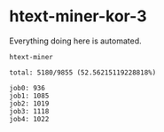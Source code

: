 # htext-miner-kor-3

Everything doing here is automated.

```
htext-miner

total: 5180/9855 (52.56215119228818%)

job0: 936
job1: 1085
job2: 1019
job3: 1118
job4: 1022
```